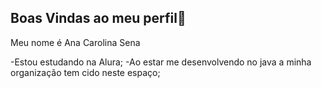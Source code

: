 ## Boas Vindas ao meu perfil👋

Meu nome é Ana Carolina Sena

-Estou estudando na Alura;
-Ao estar me desenvolvendo no java a minha organização tem cido neste espaço;
